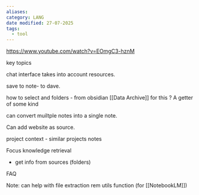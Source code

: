 ```yaml
---
aliases: 
category: LANG
date modified: 27-07-2025
tags:
  - tool
---
```


https://www.youtube.com/watch?v=EOmgC3-hznM

key topics 

chat interface takes into account resources.

save to note- to dave. 

how to select and folders - from obsidian [[Data Archive]] for this ? A getter of some kind

can convert muiltple notes into a single note.

Can add website as source.

project context - similar projects notes

Focus knowledge retrieval
- get info from sources (folders)

FAQ 

Note: can help with file extraction rem utils function (for [[NotebookLM]])